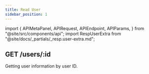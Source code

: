 ```yaml
---
title: Read User
sidebar_position: 1
---
```


import {
  APIMetaPanel,
  APIRequest,
  APIEndpoint,
  APIParams,
} from "@site/src/components/api";
import RespUserExtra from "@site/docs/_partials/_resp.user-extra.md";

## GET /users/:id

Getting user information by user ID.

<APIEndpoint url="/users/:id" />

<APIMetaPanel
  scope="PROFILE:READ"
  scopeNote="If the `PHONE:READ` permission granted, you will obtain the user's mobile phone number"
/>

<APIParams p-id="The user's UUID who you are reading." p-id-required={true} />

<APIRequest title="Get User Information by $USER_ID" url="/users/$USER_ID" />

<RespUserExtra />
